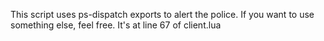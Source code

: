 This script uses ps-dispatch exports to alert the police.  If you want to use something else, feel free.  It's at line 67 of client.lua
